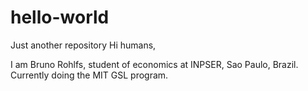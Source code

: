 # hello-world
Just another repository
Hi humans,

I am Bruno Rohlfs, student of economics at INPSER, Sao Paulo, Brazil. Currently doing the MIT GSL program.

